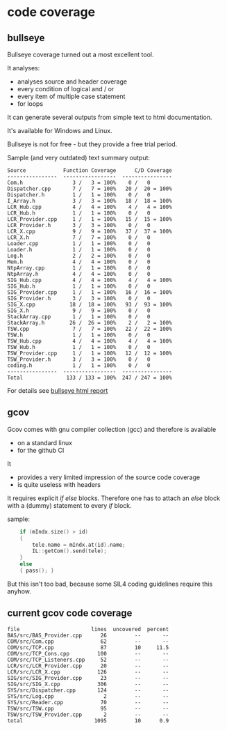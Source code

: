 # code coverage
## bullseye
Bullseye coverage turned out a most excellent tool.

It analyses:
-   analyses source and header coverage
-   every condition of logical and / or
-   every item of multiple case statement
-   for loops

It can generate several outputs from simple text to html documentation.

It's available for Windows and Linux. 

Bullseye is not for free - but they provide a free trial period. 

Sample (and very outdated) text summary output:
```
Source            Function Coverage      C/D Coverage
----------------  -----------------  ----------------
Com.h                3 /   3 = 100%    0 /   0
Dispatcher.cpp       7 /   7 = 100%   20 /  20 = 100%
Dispatcher.h         1 /   1 = 100%    0 /   0
I_Array.h            3 /   3 = 100%   18 /  18 = 100%
LCR_Hub.cpp          4 /   4 = 100%    4 /   4 = 100%
LCR_Hub.h            1 /   1 = 100%    0 /   0
LCR_Provider.cpp     1 /   1 = 100%   15 /  15 = 100%
LCR_Provider.h       3 /   3 = 100%    0 /   0
LCR_X.cpp            9 /   9 = 100%   37 /  37 = 100%
LCR_X.h              7 /   7 = 100%    0 /   0
Loader.cpp           1 /   1 = 100%    0 /   0
Loader.h             1 /   1 = 100%    0 /   0
Log.h                2 /   2 = 100%    0 /   0
Mem.h                4 /   4 = 100%    0 /   0
NtpArray.cpp         1 /   1 = 100%    0 /   0
NtpArray.h           4 /   4 = 100%    0 /   0
SIG_Hub.cpp          4 /   4 = 100%    4 /   4 = 100%
SIG_Hub.h            1 /   1 = 100%    0 /   0
SIG_Provider.cpp     1 /   1 = 100%   16 /  16 = 100%
SIG_Provider.h       3 /   3 = 100%    0 /   0
SIG_X.cpp           18 /  18 = 100%   93 /  93 = 100%
SIG_X.h              9 /   9 = 100%    0 /   0
StackArray.cpp       1 /   1 = 100%    0 /   0
StackArray.h        26 /  26 = 100%    2 /   2 = 100%
TSW.cpp              7 /   7 = 100%   22 /  22 = 100%
TSW.h                1 /   1 = 100%    0 /   0
TSW_Hub.cpp          4 /   4 = 100%    4 /   4 = 100%
TSW_Hub.h            1 /   1 = 100%    0 /   0
TSW_Provider.cpp     1 /   1 = 100%   12 /  12 = 100%
TSW_Provider.h       3 /   3 = 100%    0 /   0
coding.h             1 /   1 = 100%    0 /   0
----------------  -----------------  ----------------
Total              133 / 133 = 100%  247 / 247 = 100%
```
For details see [bullseye html report](http://dstw.sorgo.de/bullseye/)

## gcov
Gcov comes with gnu compiler collection (gcc) and therefore is available
-   on a standard linux
-   for the github CI

It 
-   provides a very limited impression of the source code coverage
-   is quite useless with headers

It requires explicit _if else_ blocks. Therefore one has to attach an _else_ block with a (dummy) statement to every _if_ block.

sample:
```cpp
    if (mIndx.size() > id)
    {
        tele.name = mIndx.at(id).name;
        IL::getCom().send(tele);
    }
    else
    { pass(); }
```
But this isn't too bad, because some SIL4 coding guidelines require this anyhow.

## current gcov code coverage
```
file                       lines  uncovered  percent
BAS/src/BAS_Provider.cpp      26         --       --
COM/src/Com.cpp               62         --       --
COM/src/TCP.cpp               87         10     11.5
COM/src/TCP_Cons.cpp         100         --       --
COM/src/TCP_Listeners.cpp     52         --       --
LCR/src/LCR_Provider.cpp      20         --       --
LCR/src/LCR_X.cpp            126         --       --
SIG/src/SIG_Provider.cpp      23         --       --
SIG/src/SIG_X.cpp            306         --       --
SYS/src/Dispatcher.cpp       124         --       --
SYS/src/Log.cpp                2         --       --
SYS/src/Reader.cpp            70         --       --
TSW/src/TSW.cpp               95         --       --
TSW/src/TSW_Provider.cpp       2         --       --
total                       1095         10      0.9
```
